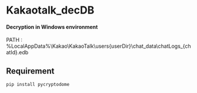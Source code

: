 # Kakaotalk_decDB
 #### Decryption in Windows environment
 PATH : %LocalAppData%\Kakao\KakaoTalk\users\{userDir}\chat_data\chatLogs_{chatId}.edb

## Requirement
```bash
pip install pycryptodome
```
